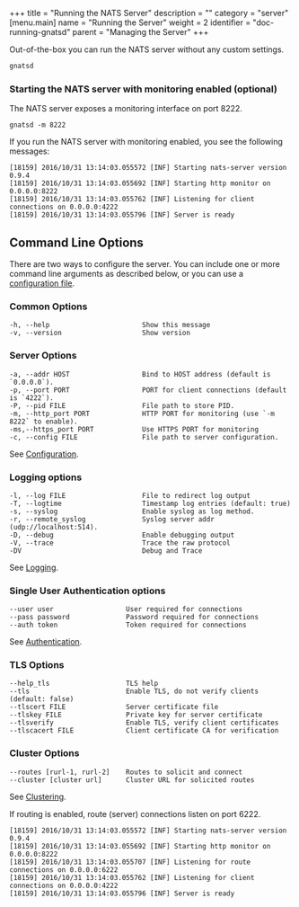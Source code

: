 +++
title = "Running the NATS Server"
description = ""
category = "server"
[menu.main]
  name = "Running the Server"
  weight = 2
  identifier = "doc-running-gnatsd"
  parent = "Managing the Server"
+++

Out-of-the-box you can run the NATS server without any custom settings.

```bash
gnatsd
```

### Starting the NATS server with monitoring enabled (optional)

The NATS server exposes a monitoring interface on port 8222.

```
gnatsd -m 8222
```

If you run the NATS server with monitoring enabled, you see the following messages:

```
[18159] 2016/10/31 13:14:03.055572 [INF] Starting nats-server version 0.9.4
[18159] 2016/10/31 13:14:03.055692 [INF] Starting http monitor on 0.0.0.0:8222
[18159] 2016/10/31 13:14:03.055762 [INF] Listening for client connections on 0.0.0.0:4222
[18159] 2016/10/31 13:14:03.055796 [INF] Server is ready
```

## Command Line Options

There are two ways to configure the server. You can include one or more command line arguments as described below, or you can use a [configuration file](/doc/managing_the_server/configuration).

### Common Options

    -h, --help                       Show this message
    -v, --version                    Show version

### Server Options

    -a, --addr HOST                  Bind to HOST address (default is `0.0.0.0`).
    -p, --port PORT                  PORT for client connections (default is `4222`).
    -P, --pid FILE                   File path to store PID.
    -m, --http_port PORT             HTTP PORT for monitoring (use `-m 8222` to enable).
    -ms,--https_port PORT            Use HTTPS PORT for monitoring
    -c, --config FILE                File path to server configuration.

See [Configuration](/doc/managing_the_server/configuration).

### Logging options

    -l, --log FILE                   File to redirect log output
    -T, --logtime                    Timestamp log entries (default: true)
    -s, --syslog                     Enable syslog as log method.
    -r, --remote_syslog              Syslog server addr (udp://localhost:514).
    -D, --debug                      Enable debugging output
    -V, --trace                      Trace the raw protocol
    -DV                              Debug and Trace

See [Logging](/doc/managing_the_server/logging).

### Single User Authentication options

    --user user                  User required for connections
    --pass password              Password required for connections
    --auth token                 Token required for connections

See [Authentication](/doc/managing_the_server/authentication).

### TLS Options

    --help_tls                   TLS help
    --tls                        Enable TLS, do not verify clients (default: false)
    --tlscert FILE               Server certificate file
    --tlskey FILE                Private key for server certificate
    --tlsverify                  Enable TLS, verify client certificates
    --tlscacert FILE             Client certificate CA for verification

### Cluster Options

    --routes [rurl-1, rurl-2]    Routes to solicit and connect
    --cluster [cluster url]      Cluster URL for solicited routes

See [Clustering](/doc/managing_the_server/clustering).

If routing is enabled, route (server) connections listen on port 6222.

```
[18159] 2016/10/31 13:14:03.055572 [INF] Starting nats-server version 0.9.4
[18159] 2016/10/31 13:14:03.055692 [INF] Starting http monitor on 0.0.0.0:8222
[18159] 2016/10/31 13:14:03.055707 [INF] Listening for route connections on 0.0.0.0:6222
[18159] 2016/10/31 13:14:03.055762 [INF] Listening for client connections on 0.0.0.0:4222
[18159] 2016/10/31 13:14:03.055796 [INF] Server is ready
```

